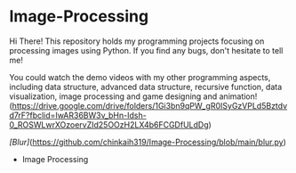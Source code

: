 # Image-Processing
Hi There! This repository holds my programming projects focusing on processing images using Python. If you find any bugs, don't hesitate to tell me!

You could watch the demo videos with my other programming aspects, including data structure, advanced data structure, recursive function, data visualization, image processing and game designing and animation! (https://drive.google.com/drive/folders/1Gi3bn9qPW_gR0ISyGzVPLd5Bztdvd7rF?fbclid=IwAR36BW3v_bHn-Idsh-0_ROSWLwrXOzoervZId25OOzH2LX4b6FCGDfULdDg)


*[Blur]*(https://github.com/chinkaih319/Image-Processing/blob/main/blur.py)
  * Image Processing
